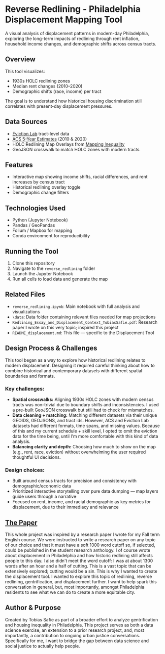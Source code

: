 # Reverse Redlining - Philadelphia Displacement Mapping Tool

A visual analysis of displacement patterns in modern-day Philadelphia, exploring the long-term impacts of redlining through rent inflation, household income changes, and demographic shifts across census tracts.

## Overview

This tool visualizes:
- 1930s HOLC redlining zones
- Median rent changes (2010–2020)
- Demographic shifts (race, income) per tract

The goal is to understand how historical housing discrimination still correlates with present-day displacement pressures.

## Data Sources

- [Eviction Lab](https://evictionlab.org/) tract-level data
- [ACS 5-Year Estimates](https://www.census.gov/programs-surveys/acs/) (2010 & 2020)
- HOLC Redlining Map Overlays from [Mapping Inequality](https://dsl.richmond.edu/panorama/redlining/)
- GeoJSON crosswalk to match HOLC zones with modern tracts

## Features

- Interactive map showing income shifts, racial differences, and rent increases by census tract
- Historical redlining overlay toggle
- Demographic change filters

## Technologies Used

- Python (Jupyter Notebook)
- Pandas / GeoPandas
- Folium / Mapbox for mapping
- Conda environment for reproducibility

## Running the Tool

1. Clone this repository
2. Navigate to the `reverse_redlining` folder
3. Launch the Jupyter Notebook
4. Run all cells to load data and generate the map

## Related Files

- `reverse_redlining.ipynb`: Main notebook with full analysis and visualizations
- `\data`: Data folder containing relevant files needed for map projections
- `Redlining_Essay_and_Displacement_Context_TobiasSafie.pdf`: Research paper I wrote on this very topic; inspired this project
- `README_displacement.md`: This file — specific to the Displacement Tool

## Design Process & Challenges

This tool began as a way to explore how historical redlining relates to modern displacement. Designing it required careful thinking about how to combine historical and contemporary datasets with different spatial boundaries and formats.

### Key challenges:
- **Spatial crosswalks:** Aligning 1930s HOLC zones with modern census tracts was non-trivial due to boundary shifts and inconsistencies. I used a pre-built GeoJSON crosswalk but still had to check for mismatches.
- **Data cleaning + matching:** Matching different datasets via their unique GEOIDS, GEOJSONS, and tract ids. However, ACS and Eviction Lab datasets had different formats, time spans, and missing values. Because of this and my current schedule + skill level, I opted to omit the eviction data for the time being, until I'm more comfortable with this kind of data analysis. 
- **Balancing clarity and depth:** Choosing how much to show on the map (e.g., rent, race, eviction) without overwhelming the user required thoughtful UI decisions.

### Design choices:
- Built around census tracts for precision and consistency with demographic/economic data
- Prioritized interactive storytelling over pure data dumping — map layers guide users through a narrative
- Focused on rent, income, and racial demographic as key metrics for displacement, due to their immediacy and relevance

## [The Paper](./reverse_redlining/Redlining_Essay_and_Displacement_Context_TobiasSafie.pdf)
This whole project was inspired by a research paper I wrote for my Fall term English course. We were instructed to write a research paper on any topic of our choice and that it must have a soft 1000 word cutoff so, if selected, could be published in the student research anthology. I of course wrote about displacement in Philadelphia and how historic redlining still affects people to this day. I also didn't meet the word cutoff: I was at about 1300 words after an hour and a half of cutting. This is a vast topic that can be extensively explored; cutting would be a sin. This is why I wanted to create the displacement tool. I wanted to explore this topic of redlining, reverse redlining, gentrification, and displacement further. I want to help spark this conversation in general, but, most importantly, amongst Philadelphia residents to see what we can do to create a more equitable city.

## Author & Purpose

Created by Tobias Safie as part of a broader effort to analyze gentrification and housing inequality in Philadelphia. This project serves as both a data science exercise, an extension to a prior research project, and, most importantly, a contribution to ongoing urban justice conversations. Specifically for me, I want to bridge the gap between data science and social justice to actually help people.
